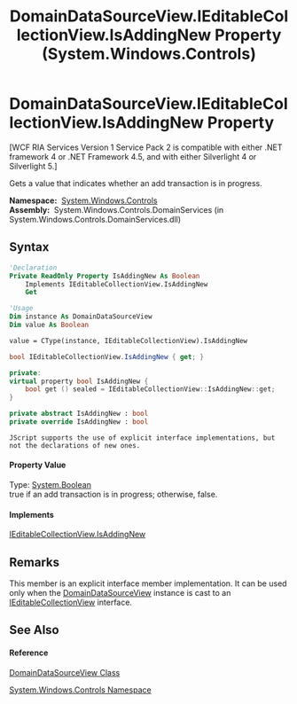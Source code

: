 ﻿---
title: DomainDataSourceView.IEditableCollectionView.IsAddingNew Property  (System.Windows.Controls)
TOCTitle: IEditableCollectionView.IsAddingNew Property
ms:assetid: P:System.Windows.Controls.DomainDataSourceView.System#ComponentModel#IEditableCollectionView#IsAddingNew
ms:mtpsurl: https://msdn.microsoft.com/en-us/library/Ff422596(v=VS.91)
ms:contentKeyID: 28754968
ms.date: 01/27/2012
mtps_version: v=VS.91
f1_keywords:
- System.Windows.Controls.DomainDataSourceView.IEditableCollectionView.IsAddingNew
dev_langs:
- CSharp
- JScript
- VB
- FSharp
- c++
api_location:
- System.Windows.Controls.DomainServices.dll
api_name:
- System.Windows.Controls.DomainDataSourceView.get_IsAddingNew
- System.Windows.Controls.DomainDataSourceView.IsAddingNew
api_type:
- Managed
topic_type:
- apiref
- kbSyntax
product_family_name: VS
ROBOTS: INDEX,FOLLOW
---

# DomainDataSourceView.IEditableCollectionView.IsAddingNew Property

\[WCF RIA Services Version 1 Service Pack 2 is compatible with either .NET framework 4 or .NET Framework 4.5, and with either Silverlight 4 or Silverlight 5.\]

Gets a value that indicates whether an add transaction is in progress.

**Namespace:**  [System.Windows.Controls](ms590941\(v=vs.91\).md)  
**Assembly:**  System.Windows.Controls.DomainServices (in System.Windows.Controls.DomainServices.dll)

## Syntax

``` vb
'Declaration
Private ReadOnly Property IsAddingNew As Boolean
    Implements IEditableCollectionView.IsAddingNew
    Get
```

``` vb
'Usage
Dim instance As DomainDataSourceView
Dim value As Boolean

value = CType(instance, IEditableCollectionView).IsAddingNew
```

``` csharp
bool IEditableCollectionView.IsAddingNew { get; }
```

``` c++
private:
virtual property bool IsAddingNew {
    bool get () sealed = IEditableCollectionView::IsAddingNew::get;
}
```

``` fsharp
private abstract IsAddingNew : bool
private override IsAddingNew : bool
```

``` jscript
JScript supports the use of explicit interface implementations, but not the declarations of new ones.
```

#### Property Value

Type: [System.Boolean](https://msdn.microsoft.com/en-us/library/a28wyd50)  
true if an add transaction is in progress; otherwise, false.  

#### Implements

[IEditableCollectionView.IsAddingNew](https://msdn.microsoft.com/en-us/library/Cc452132)  

## Remarks

This member is an explicit interface member implementation. It can be used only when the [DomainDataSourceView](ff422675\(v=vs.91\).md) instance is cast to an [IEditableCollectionView](https://msdn.microsoft.com/en-us/library/Cc452090) interface.

## See Also

#### Reference

[DomainDataSourceView Class](ff422675\(v=vs.91\).md)

[System.Windows.Controls Namespace](ms590941\(v=vs.91\).md)

